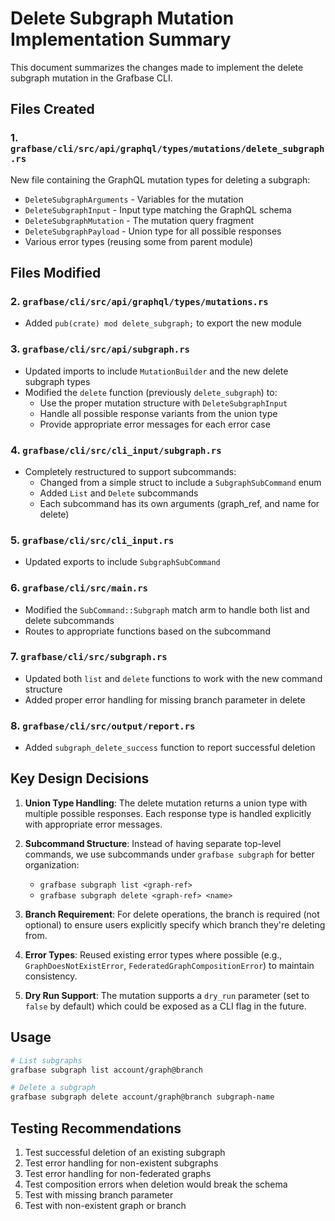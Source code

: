 # Delete Subgraph Mutation Implementation Summary

This document summarizes the changes made to implement the delete subgraph mutation in the Grafbase CLI.

## Files Created

### 1. `grafbase/cli/src/api/graphql/types/mutations/delete_subgraph.rs`
New file containing the GraphQL mutation types for deleting a subgraph:
- `DeleteSubgraphArguments` - Variables for the mutation
- `DeleteSubgraphInput` - Input type matching the GraphQL schema
- `DeleteSubgraphMutation` - The mutation query fragment
- `DeleteSubgraphPayload` - Union type for all possible responses
- Various error types (reusing some from parent module)

## Files Modified

### 2. `grafbase/cli/src/api/graphql/types/mutations.rs`
- Added `pub(crate) mod delete_subgraph;` to export the new module

### 3. `grafbase/cli/src/api/subgraph.rs`
- Updated imports to include `MutationBuilder` and the new delete subgraph types
- Modified the `delete` function (previously `delete_subgraph`) to:
  - Use the proper mutation structure with `DeleteSubgraphInput`
  - Handle all possible response variants from the union type
  - Provide appropriate error messages for each error case

### 4. `grafbase/cli/src/cli_input/subgraph.rs`
- Completely restructured to support subcommands:
  - Changed from a simple struct to include a `SubgraphSubCommand` enum
  - Added `List` and `Delete` subcommands
  - Each subcommand has its own arguments (graph_ref, and name for delete)

### 5. `grafbase/cli/src/cli_input.rs`
- Updated exports to include `SubgraphSubCommand`

### 6. `grafbase/cli/src/main.rs`
- Modified the `SubCommand::Subgraph` match arm to handle both list and delete subcommands
- Routes to appropriate functions based on the subcommand

### 7. `grafbase/cli/src/subgraph.rs`
- Updated both `list` and `delete` functions to work with the new command structure
- Added proper error handling for missing branch parameter in delete

### 8. `grafbase/cli/src/output/report.rs`
- Added `subgraph_delete_success` function to report successful deletion

## Key Design Decisions

1. **Union Type Handling**: The delete mutation returns a union type with multiple possible responses. Each response type is handled explicitly with appropriate error messages.

2. **Subcommand Structure**: Instead of having separate top-level commands, we use subcommands under `grafbase subgraph` for better organization:
   - `grafbase subgraph list <graph-ref>`
   - `grafbase subgraph delete <graph-ref> <name>`

3. **Branch Requirement**: For delete operations, the branch is required (not optional) to ensure users explicitly specify which branch they're deleting from.

4. **Error Types**: Reused existing error types where possible (e.g., `GraphDoesNotExistError`, `FederatedGraphCompositionError`) to maintain consistency.

5. **Dry Run Support**: The mutation supports a `dry_run` parameter (set to `false` by default) which could be exposed as a CLI flag in the future.

## Usage

```bash
# List subgraphs
grafbase subgraph list account/graph@branch

# Delete a subgraph
grafbase subgraph delete account/graph@branch subgraph-name
```

## Testing Recommendations

1. Test successful deletion of an existing subgraph
2. Test error handling for non-existent subgraphs
3. Test error handling for non-federated graphs
4. Test composition errors when deletion would break the schema
5. Test with missing branch parameter
6. Test with non-existent graph or branch